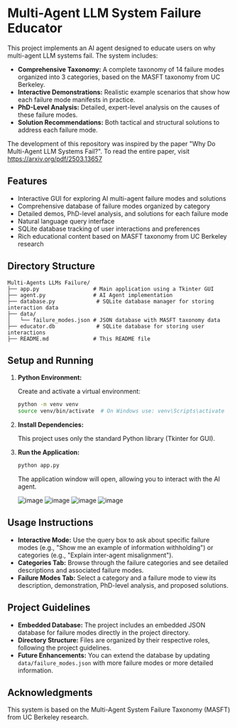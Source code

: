 # Multi-Agent LLM System Failure Educator

This project implements an AI agent designed to educate users on why multi-agent LLM systems fail. The system includes:

- **Comprehensive Taxonomy:** A complete taxonomy of 14 failure modes organized into 3 categories, based on the MASFT taxonomy from UC Berkeley.
- **Interactive Demonstrations:** Realistic example scenarios that show how each failure mode manifests in practice.
- **PhD-Level Analysis:** Detailed, expert-level analysis on the causes of these failure modes.
- **Solution Recommendations:** Both tactical and structural solutions to address each failure mode.

The development of this repository was inspired by the paper "Why Do Multi-Agent LLM Systems Fail?". To read the entire paper, visit https://arxiv.org/pdf/2503.13657

## Features

* Interactive GUI for exploring AI multi-agent failure modes and solutions
* Comprehensive database of failure modes organized by category
* Detailed demos, PhD-level analysis, and solutions for each failure mode
* Natural language query interface
* SQLite database tracking of user interactions and preferences
* Rich educational content based on MASFT taxonomy from UC Berkeley research

## Directory Structure

```
Multi-Agents LLMs Failure/
├── app.py                 # Main application using a Tkinter GUI
├── agent.py               # AI Agent implementation
├── database.py             # SQLite database manager for storing interaction data
├── data/
│   └── failure_modes.json # JSON database with MASFT taxonomy data
├── educator.db             # SQLite database for storing user interactions
├── README.md              # This README file
```

## Setup and Running

1. **Python Environment:**
   
   Create and activate a virtual environment:
   
   ```bash
   python -m venv venv
   source venv/bin/activate  # On Windows use: venv\Scripts\activate
   ```

2. **Install Dependencies:**
   
   This project uses only the standard Python library (Tkinter for GUI).

3. **Run the Application:**
   
   ```bash
   python app.py
   ```

   The application window will open, allowing you to interact with the AI agent.

   ![image](https://github.com/user-attachments/assets/c1ba9f31-80f4-48bd-81e0-f223b678e04d)
   ![image](https://github.com/user-attachments/assets/1ccb12da-b981-49cf-beae-6d9385de53fb)
   ![image](https://github.com/user-attachments/assets/ba32d349-ca31-4fda-82e2-4ed5e75ea8fe)
   ![image](https://github.com/user-attachments/assets/3f455701-c272-4f17-8ab4-0a07c1b1b77e)


## Usage Instructions

- **Interactive Mode:** Use the query box to ask about specific failure modes (e.g., "Show me an example of information withholding") or categories (e.g., "Explain inter-agent misalignment").
- **Categories Tab:** Browse through the failure categories and see detailed descriptions and associated failure modes.
- **Failure Modes Tab:** Select a category and a failure mode to view its description, demonstration, PhD-level analysis, and proposed solutions.

## Project Guidelines

- **Embedded Database:** The project includes an embedded JSON database for failure modes directly in the project directory.
- **Directory Structure:** Files are organized by their respective roles, following the project guidelines.
- **Future Enhancements:** You can extend the database by updating `data/failure_modes.json` with more failure modes or more detailed information.

## Acknowledgments

This system is based on the Multi-Agent System Failure Taxonomy (MASFT) from UC Berkeley research.
